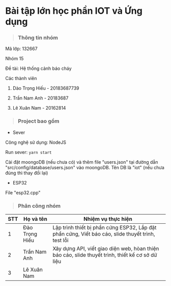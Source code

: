 
# Bài tập lớn học phần IOT và Ứng dụng

> ### Thông tin nhóm

Mã lớp: 132667

Nhóm 15

Đề tài: Hệ thống cảnh báo cháy

Các thành viên

1. Dào Trọng Hiếu - 20183687739

2. Trần Nam Anh - 20183687

3. Lê Xuân Nam - 20162814

> ### Project bao gồm

- Sever 

Công nghệ sử dụng: NodeJS

Run sever: `yarn start`

Cài đặt moongoDB (nếu chưa có) và thêm file "users.json" tại đường dẫn "src/config/database/users.json" vào moongoDB. Tên DB là "iot" (nếu chưa đúng thì thay đổi lại)

-  ESP32

File "esp32.cpp"

> ### Phân công nhóm

| STT | Họ và tên                  | Nhiệm vụ thực hiện | 
| --- | -------------------------- | -------------------|
| 1   | Đào Trọng Hiếu             |	Lập trình thiết bị phần cứng ESP32, Lắp đặt phần cứng, Viết báo cáo, slide thuyết trình, test lỗi | 
| 2   | Trần Nam Anh               |	Xây dựng API, viết giao diện web, hòan thiện báo cáo, slide thuyết trình, thiết kế cơ sở dữ liệu | 
| 3   | Lê Xuân Nam                | | 

